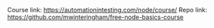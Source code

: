 Course link: https://automationintesting.com/node/course/
Repo link: https://github.com/mwinteringham/free-node-basics-course
